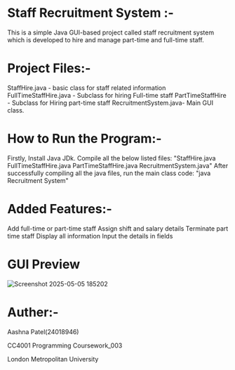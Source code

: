 # Staff Recruitment System :-

This is a simple Java GUI-based project called staff recruitment system which is developed to hire and manage part-time and full-time staff.


# Project Files:-  

StaffHire.java - basic class for staff related information  FullTimeStaffHire.java - Subclass for hiring Full-time staff PartTimeStaffHire - Subclass for Hiring part-time staff  RecruitmentSystem.java- Main GUI class.


# How to Run the Program:-

Firstly, Install Java JDk.
Compile all the below listed files: "StaffHire.java FullTimeStaffHire.java PartTimeStaffHire.java RecruitmentSystem.java"
After successfully compiling all the java files, run the main class code: "java Recruitment System"


# Added Features:-

Add full-time or part-time staff
Assign shift and salary details
Terminate part time staff
Display all information
Input the details in fields

# GUI Preview

![Screenshot 2025-05-05 185202](https://github.com/user-attachments/assets/ecea2364-162a-42ec-927e-eb10f506cd65)

# Auther:-

Aashna Patel(24018946)

CC4001 Programming Coursework_003

London Metropolitan University


